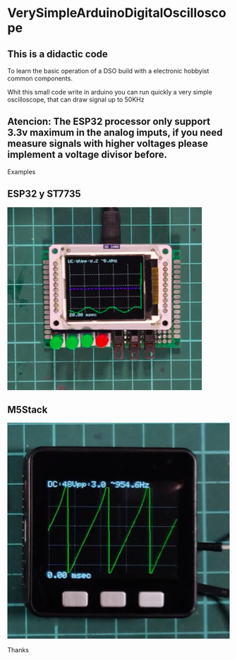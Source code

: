 # VerySimpleArduinoDigitalOscilloscope

## This is a didactic code
To learn the basic operation of a DSO build with a electronic hobbyist common components.

Whit this small code write in arduino you can run quickly a very simple oscilloscope, that can draw signal up to 50KHz

## Atencion: The ESP32 processor only support 3.3v maximum in the analog imputs, if you need measure signals with higher voltages please implement a voltage divisor before.

Examples

## ESP32 y ST7735

![ESP32](ESP32Osc.png)

## M5Stack

![M5Stack](M5StackOsc.png)

Thanks
